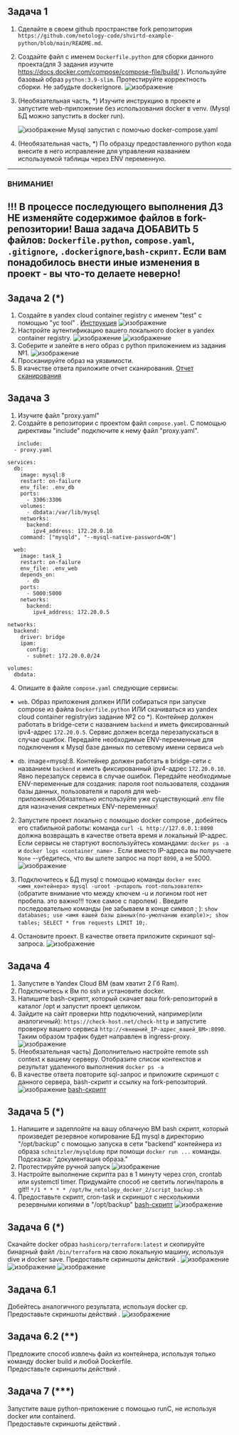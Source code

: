 ## Задача 1
1. Сделайте в своем github пространстве fork репозитория ```https://github.com/netology-code/shvirtd-example-python/blob/main/README.md```.   
2. Создайте файл с именем ```Dockerfile.python``` для сборки данного проекта(для 3 задания изучите https://docs.docker.com/compose/compose-file/build/ ). Используйте базовый образ ```python:3.9-slim```. Протестируйте корректность сборки. Не забудьте dockerignore.
   ![изображение](https://github.com/stepynin-georgy/hw_netology_docker_2/blob/main/images/Screenshot_6.png)
4. (Необязательная часть, *) Изучите инструкцию в проекте и запустите web-приложение без использования docker в venv. (Mysql БД можно запустить в docker run).
   
   ![изображение](https://github.com/stepynin-georgy/hw_netology_docker_2/blob/main/images/Screenshot_5.png)
   Mysql запустил с помочью docker-compose.yaml
6. (Необязательная часть, *) По образцу предоставленного python кода внесите в него исправление для управления названием используемой таблицы через ENV переменную.
---
### ВНИМАНИЕ!
!!! В процессе последующего выполнения ДЗ НЕ изменяйте содержимое файлов в fork-репозитории! Ваша задача ДОБАВИТЬ 5 файлов: ```Dockerfile.python```, ```compose.yaml```, ```.gitignore```, ```.dockerignore```,```bash-скрипт```. Если вам понадобилось внести иные изменения в проект - вы что-то делаете неверно!
---

## Задача 2 (*)
1. Создайте в yandex cloud container registry с именем "test" с помощью "yc tool" . [Инструкция](https://cloud.yandex.ru/ru/docs/container-registry/quickstart/?from=int-console-help)
   ![изображение](https://github.com/stepynin-georgy/hw_netology_docker_2/blob/main/images/Screenshot_10.png)
3. Настройте аутентификацию вашего локального docker в yandex container registry.
   ![изображение](https://github.com/stepynin-georgy/hw_netology_docker_2/blob/main/images/Screenshot_12.png)
   ![изображение](https://github.com/stepynin-georgy/hw_netology_docker_2/blob/main/images/Screenshot_13.png)
5. Соберите и залейте в него образ с python приложением из задания №1.
   ![изображение](https://github.com/stepynin-georgy/hw_netology_docker_2/blob/main/images/Screenshot_14.png)
6. Просканируйте образ на уязвимости.
7. В качестве ответа приложите отчет сканирования.
   [Отчет сканирования](https://github.com/stepynin-georgy/hw_netology_docker_2/blob/main/vulnerabilities.csv)

## Задача 3
1. Изучите файл "proxy.yaml"
2. Создайте в репозитории с проектом файл ```compose.yaml```. С помощью директивы "include" подключите к нему файл "proxy.yaml".
   
```
   include:
  - proxy.yaml

services:
  db:
    image: mysql:8
    restart: on-failure
    env_file: .env_db
    ports:
      - 3306:3306
    volumes:
      - dbdata:/var/lib/mysql
    networks:
      backend:
        ipv4_address: 172.20.0.10
    command: ["mysqld", "--mysql-native-password=ON"]

  web:
    image: task_1
    restart: on-failure
    env_file: .env_web
    depends_on:
      - db
    ports:
      - 5000:5000
    networks:
      backend:
        ipv4_address: 172.20.0.5

networks:
  backend:
    driver: bridge
    ipam:
      config:
      - subnet: 172.20.0.0/24

volumes:
  dbdata:
```

4. Опишите в файле ```compose.yaml``` следующие сервисы: 

- ```web```. Образ приложения должен ИЛИ собираться при запуске compose из файла ```Dockerfile.python``` ИЛИ скачиваться из yandex cloud container registry(из задание №2 со *). Контейнер должен работать в bridge-сети с названием ```backend``` и иметь фиксированный ipv4-адрес ```172.20.0.5```. Сервис должен всегда перезапускаться в случае ошибок.
Передайте необходимые ENV-переменные для подключения к Mysql базе данных по сетевому имени сервиса ```web``` 

- ```db```. image=mysql:8. Контейнер должен работать в bridge-сети с названием ```backend``` и иметь фиксированный ipv4-адрес ```172.20.0.10```. Явно перезапуск сервиса в случае ошибок. Передайте необходимые ENV-переменные для создания: пароля root пользователя, создания базы данных, пользователя и пароля для web-приложения.Обязательно используйте уже существующий .env file для назначения секретных ENV-переменных!

2. Запустите проект локально с помощью docker compose , добейтесь его стабильной работы: команда ```curl -L http://127.0.0.1:8090``` должна возвращать в качестве ответа время и локальный IP-адрес. Если сервисы не стартуют воспользуйтесь командами: ```docker ps -a ``` и ```docker logs <container_name>``` . Если вместо IP-адреса вы получаете ```None``` --убедитесь, что вы шлете запрос на порт ```8090```, а не 5000.
   ![изображение](https://github.com/stepynin-georgy/hw_netology_docker_2/blob/main/images/Screenshot_16.png)

5. Подключитесь к БД mysql с помощью команды ```docker exec <имя_контейнера> mysql -uroot -p<пароль root-пользователя>```(обратите внимание что между ключем -u и логином root нет пробела. это важно!!! тоже самое с паролем) . Введите последовательно команды (не забываем в конце символ ; ): ```show databases; use <имя вашей базы данных(по-умолчанию example)>; show tables; SELECT * from requests LIMIT 10;```.

7. Остановите проект. В качестве ответа приложите скриншот sql-запроса.
   ![изображение](https://github.com/stepynin-georgy/hw_netology_docker_2/blob/main/images/Screenshot_17.png)

## Задача 4
1. Запустите в Yandex Cloud ВМ (вам хватит 2 Гб Ram).
2. Подключитесь к Вм по ssh и установите docker.
3. Напишите bash-скрипт, который скачает ваш fork-репозиторий в каталог /opt и запустит проект целиком.
4. Зайдите на сайт проверки http подключений, например(или аналогичный): ```https://check-host.net/check-http``` и запустите проверку вашего сервиса ```http://<внешний_IP-адрес_вашей_ВМ>:8090```. Таким образом трафик будет направлен в ingress-proxy.
   ![изображение](https://github.com/stepynin-georgy/hw_netology_docker_2/blob/main/images/Screenshot_20.png)
6. (Необязательная часть) Дополнительно настройте remote ssh context к вашему серверу. Отобразите список контекстов и результат удаленного выполнения ```docker ps -a```
7. В качестве ответа повторите  sql-запрос и приложите скриншот с данного сервера, bash-скрипт и ссылку на fork-репозиторий.
   ![изображение](https://github.com/stepynin-georgy/hw_netology_docker_2/blob/main/images/Screenshot_18.png)
   [bash-скрипт](https://github.com/stepynin-georgy/hw_netology_docker_2/blob/main/script.sh)

## Задача 5 (*)
1. Напишите и задеплойте на вашу облачную ВМ bash скрипт, который произведет резервное копирование БД mysql в директорию "/opt/backup" с помощью запуска в сети "backend" контейнера из образа ```schnitzler/mysqldump``` при помощи ```docker run ...``` команды. Подсказка: "документация образа."
2. Протестируйте ручной запуск
   ![изображение](https://github.com/stepynin-georgy/hw_netology_docker_2/blob/main/images/Screenshot_21.png)
4. Настройте выполнение скрипта раз в 1 минуту через cron, crontab или systemctl timer. Придумайте способ не светить логин/пароль в git!!
   ```*/1 * * * * /opt/hw_netology_docker_2/script_backup.sh```
6. Предоставьте скрипт, cron-task и скриншот с несколькими резервными копиями в "/opt/backup"
   [bash-скрипт](https://github.com/stepynin-georgy/hw_netology_docker_2/blob/main/script_backup.sh)
   ![изображение](https://github.com/stepynin-georgy/hw_netology_docker_2/blob/main/images/Screenshot_23.png)

## Задача 6 (*)
Скачайте docker образ ```hashicorp/terraform:latest``` и скопируйте бинарный файл ```/bin/terraform``` на свою локальную машину, используя dive и docker save.
Предоставьте скриншоты  действий .
![изображение](https://github.com/stepynin-georgy/hw_netology_docker_2/blob/main/images/Screenshot_24.png)
![изображение](https://github.com/stepynin-georgy/hw_netology_docker_2/blob/main/images/Screenshot_25.png)
![изображение](https://github.com/stepynin-georgy/hw_netology_docker_2/blob/main/images/Screenshot_26.png)

## Задача 6.1
Добейтесь аналогичного результата, используя docker cp.  
Предоставьте скриншоты  действий .
![изображение](https://github.com/stepynin-georgy/hw_netology_docker_2/blob/main/images/Screenshot_28.png)

## Задача 6.2 (**)
Предложите способ извлечь файл из контейнера, используя только команду docker build и любой Dockerfile.  
Предоставьте скриншоты  действий .

## Задача 7 (***)
Запустите ваше python-приложение с помощью runC, не используя docker или containerd.  
Предоставьте скриншоты  действий .
